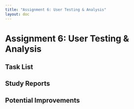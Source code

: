 ```yaml
---
title: "Assignment 6: User Testing & Analysis"
layout: doc
---
```


# Assignment 6: User Testing & Analysis

## Task List

## Study Reports

## Potential Improvements